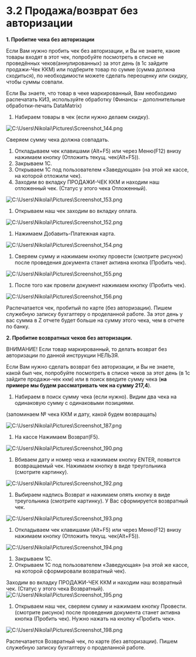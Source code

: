 # 3.2 Продажа/возврат без авторизации

**1. Пробитие чека без авторизации**

Если Вам нужно пробить чек без авторизации, и Вы не знаете, какие товары входят в этот чек, попробуйте посмотреть в списке не проведённых чеков(аннулированных) за этот день (в 1с зайдите продажи-Чек ККМ) или подберите товар по сумме (сумма должна сходиться), по необходимости можете сделать переоценку или скидку, чтобы суммы совпали.

Если Вы знаете, что товар в чеке маркированный, Вам необходимо распечатать КИЗ, используйте обработку (Финансы – дополнительные обработки-печать DataMatrix)

1. Набираем товары в чек (если нужно делаем скидку).

![C:\Users\Nikolai\Pictures\Screenshot\_144.png](<../../.gitbook/assets/0 (2)>)

Сверяем сумму чека должна совпадать.

1. Откладываем чек клавишами (Alt+F5) или через Меню(F12) внизу нажимаем кнопку (Отложить текущ. чек(Alt+F5)).
2. Закрываем 1С.
3. Открываем 1С под пользователем «Заведующая» (на этой же кассе, на которой отложили чек).
4. Заходим во вкладку ПРОДАЖИ-ЧЕК ККМ и находим наш отложенный чек. (Статус у этого чека Отложенный).

![C:\Users\Nikolai\Pictures\Screenshot\_153.png](<../../.gitbook/assets/1 (1)>)

1. Открываем наш чек заходим во вкладку оплата.

![C:\Users\Nikolai\Pictures\Screenshot\_152.png](<../../.gitbook/assets/2 (2) (1)>)

1. Нажимаем Добавить-Платежная карта.

![C:\Users\Nikolai\Pictures\Screenshot\_154.png](<../../.gitbook/assets/3 (1)>)

1. Сверяем сумму и нажимаем кнопку провести (смотрите рисунок) после проведения документа станет активна кнопка (Пробить чек).

![C:\Users\Nikolai\Pictures\Screenshot\_155.png](<../../.gitbook/assets/4 (1)>)

1. После того как провели документ нажимаем кнопку (Пробить чек).

![C:\Users\Nikolai\Pictures\Screenshot\_156.png](<../../.gitbook/assets/5 (1) (1)>)

Распечатается чек, пробитый по карте (без авторизации). Пишем служебную записку бухгалтеру о проделанной работе. За этот день у вас сумма в Z отчете будет больше на сумму этого чека, чем в отчете по банку.

**2. Пробитие возвратных чеков без авторизации.**

ВНИМАНИЕ! Если товар маркированный, то делать возврат без авторизации по данной инструкции НЕЛЬЗЯ.

Если Вам нужно сделать возврат без авторизации, и Вы не знаете, какой был чек, попробуйте посмотреть в списке чеков за этот день (в 1с зайдите продажи-чек ккм) или в поиск введите сумму чека (**на примере мы будем рассматривать чек на сумму 217,4**).

1. Набираем в поиск сумму чека (если нужно). Видим два чека на одинаковую сумму с одинаковыми позициями.

(запоминаем № чека ККМ и дату, какой будем возвращать)

![C:\Users\Nikolai\Pictures\Screenshot\_187.png](<../../.gitbook/assets/6 (1) (1) (1) (1)>)

1. На кассе Нажимаем Возврат(F5).

![C:\Users\Nikolai\Pictures\Screenshot\_190.png](<../../.gitbook/assets/7 (1) (1) (1)>)

1. Вбиваем дату и номер чека и нажимаем кнопку ENTER, появится возвращаемый чек. Нажимаем кнопку в виде треугольника (смотрите картинку).

![C:\Users\Nikolai\Pictures\Screenshot\_192.png](<../../.gitbook/assets/8 (1) (1) (1)>)

1. Выбираем надпись Возврат и нажимаем опять кнопку в виде треугольника (смотрите картинку). У Вас сформируется возвратный чек.

![C:\Users\Nikolai\Pictures\Screenshot\_193.png](<../../.gitbook/assets/9 (1) (1) (1)>)

1. Откладываем чек клавишами (Alt+F5) или через Меню(F12) внизу нажимаем кнопку (Отложить текущ. чек(Alt+F5)).

![C:\Users\Nikolai\Pictures\Screenshot\_194.png](../../.gitbook/assets/10)

1. Закрываем 1С.
2. Открываем 1С под пользователем «Заведующая» (на этой же кассе, на которой сформировали возвратный чек).

Заходим во вкладку ПРОДАЖИ-ЧЕК ККМ и находим наш возвратный чек. (Статус у этого чека Возвратный). ![C:\Users\Nikolai\Pictures\Screenshot\_195.png](<../../.gitbook/assets/11 (1)>)

1. Открываем наш чек, сверяем сумму и нажимаем кнопку Провести. (смотрите рисунок) после проведения документа станет активна кнопка (Пробить чек). Нужно нажать на кнопку «Пробить чек».

![C:\Users\Nikolai\Pictures\Screenshot\_198.png](<../../.gitbook/assets/12 (1)>)

Распечатается Возвратный чек, по карте (без авторизации). Пишем служебную записку бухгалтеру о проделанной работе.

